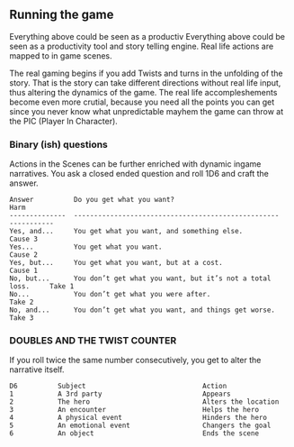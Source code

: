 ## Running the game

Everything above could be seen as a productiv
Everything above could be seen as a productivity tool and story telling engine.
Real life actions are mapped to in game scenes.

The real gaming begins if you add Twists and turns in the unfolding of the story.
That is the story can take different directions without real life input, thus 
altering the dynamics of the game. The real life accompleshements become even more 
crutial, because you need all the points you can get since you never know what
unpredictable mayhem the game can throw at the PIC (Player In Character).

### Binary (ish) questions

Actions in the Scenes can be further enriched with dynamic ingame narratives.
You ask a closed ended question and roll 1D6  and craft the answer.

```
Answer          Do you get what you want?                                   Harm
--------------  ---------------------------------------------------         -----------
Yes, and...     You get what you want, and something else.                  Cause 3
Yes...          You get what you want.                                      Cause 2
Yes, but...     You get what you want, but at a cost.                       Cause 1
No, but...      You don’t get what you want, but it’s not a total loss.     Take 1
No...           You don’t get what you were after.                          Take 2
No, and...      You don’t get what you want, and things get worse.          Take 3
```
### DOUBLES AND THE TWIST COUNTER

If you roll twice the same number consecutively, you get to alter the narrative itself.
  
```
D6          Subject                             Action
1           A 3rd party                         Appears
2           The hero                            Alters the location
3           An encounter                        Helps the hero
4           A physical event                    Hinders the hero
5           An emotional event                  Changers the goal
6           An object                           Ends the scene
```


